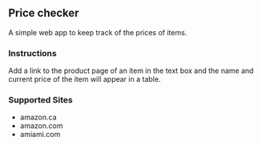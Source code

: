 ## Price checker

A simple web app to keep track of the prices of items.

### Instructions
Add a link to the product page of an item in the text box and the name and current price of the item will appear in a table.

### Supported Sites
* amazon.ca
* amazon.com
* amiami.com
